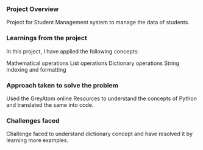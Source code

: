 ### Project Overview

 Project for Student Management system to manage the data of students.


### Learnings from the project

 In this project, I have applied the following concepts:

Mathematical operations
List operations
Dictionary operations
String indexing and formatting


### Approach taken to solve the problem

 Used the GreyAtom online Resources to understand the concepts of Python and translated the same into code.


### Challenges faced

 Challenge faced to understand dictionary concept and have resolved it by learning more examples.


